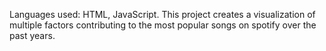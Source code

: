 Languages used: HTML, JavaScript.
This project creates a visualization of multiple factors contributing to the most popular songs on spotify over the past years. 
